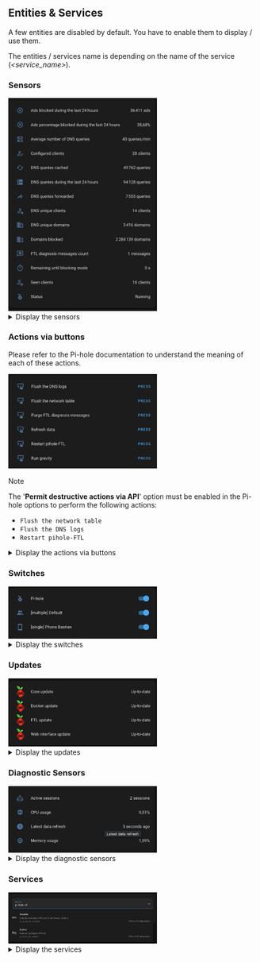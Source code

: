 ## Entities & Services

A few entities are disabled by default. You have to enable them to display / use them.  

The entities / services name is depending on the name of the service (_<service\_name>_).

### Sensors

<img src="../img/entities-sensors.png" width="300">

<details>
  <summary>Display the sensors</summary>

#### -  Ads blocked during the last 24 hours

**Name:** sensor.<service\_name>_ads_blocked_today  
**Description:** Number of blocked queries during the last 24h.  
**Unit**: ads  

#### -  Ads percentage blocked during the last 24 hours

**Name:** sensor.<service\_name>_ads_percentage_blocked_today  
**Description:** Percent of blocked queries during the last 24h.  
**Unit**: percentage  

#### -  Average number of DNS queries

**Name:** sensor.<service\_name>_dns_queries_frequency  
**Description:** Average number of DNS queries per minute.  
**Unit**: queries/minute  

#### -  Configured clients

**Name:** sensor.<service\_name>_configured_clients  
**Description:** Total number of configured clients.  
**Unit**: clients  
**Attributes:**  Information about the configured clients.

```json
{
   "clients":[
      {
         "client":"192.168.31.172",
         "name":"macbook-air-bastien-m3.local",
         "comment":"Macbook Air Bastien 5Ghz",
         "groups":[
            8
         ],
         "id":7
      },
      {
         "client":"192.168.31.196",
         "name":"desktop-bastien.local",
         "comment":"MSI Desktop Bastien",
         "groups":[
            18
         ],
         "id":62
      },
      {
         "client":"192.168.31.171",
         "name":"macbook-air-bastien-m3.local",
         "comment":"Macbook Air Bastien 2.4Ghz",
         "groups":[
            8
         ],
         "id":109
      }
   ]
}
```

#### -  DNS queries cached

**Name:** sensor.<service\_name>_dns_queries_cached  
**Description:** Number of queries replied to from cache or local configuration.  
**Unit**: queries  

#### -  DNS queries during the last 24 hours

**Name:** sensor.<service\_name>_dns_queries_today  
**Description:** Total number of queries during the last 24h.  
**Unit**: queries  

#### -  DNS queries forwarded

**Name:** sensor.<service\_name>_dns_queries_forwarded  
**Description:** Number of queries that have been forwarded.  
**Unit**: queries  

#### -  DNS unique clients

**Name:** sensor.<service\_name>_dns_unique_clients  
**Description:** Number of active clients (seen in the last 24h).  
**Unit**: clients  

#### -  DNS unique domains

**Name:** sensor.<service\_name>_dns_unique_domains  
**Description:** Number of unique domains FTL knows.  
**Unit**: domains  

#### -  Domains blocked

**Name:** sensor.<service\_name>_domains_blocked  
**Description:** Number of domain on your Pi-hole's gravity.  
**Unit**: domains  

#### -  FTL diagnosis messages count

**Name:** sensor.<service\_name>_ftl_info_message_count  
**Description:** Total number of Pi-hole diagnosis messages.  
**Unit**: messages  
**Attributes:**  Information about the FTL diagnosis messages.  

```json
{
   "messages":[
      {
         "id":4161,
         "timestamp":1754172958,
         "type":"LIST",
         "plain":"List with ID 2 (https://mirror1.malwaredomains.com/files/justdomains) was inaccessible during last gravity run"
      }
   ],
   "status":"OK: Messages fetched successfull",
}
```

#### -  Remaining until blocking mode

**Name:** sensor.<service\_name>_remaining_until_blocking_mode  
**Description:** Remaining seconds until blocking mode is automatically changed.  
**Unit**: seconds  

#### -  Seen clients

**Name:** sensor.<service\_name>_seen_clients  
**Description:** Total number of clients seen by FTL.  
**Unit**: clients  

#### -  Status

**Name:** binary_sensor.<service\_name>_status  
**Description:** Blocking status  
**Attributes:**  Information about the Pi-hole instance.

```json
{
  "URL instance": "http://pihole.local:8088/admin",
  "Core version": "v6.1.4",
  "Docker version": "2025.07.1",
  "FTL version": "v6.2.3",
  "Web interface version": "v6.2.1"
```  

</details>

### Actions via buttons

Please refer to the Pi-hole documentation to understand the meaning of each of these actions.

<img src="../img/entities-buttons.png" width="300">

> [!NOTE]
> The '**Permit destructive actions via API**' option must be enabled in the Pi-hole options to perform the following actions:
>  - `Flush the network table`
>  - `Flush the DNS logs`
>  - `Restart pihole-FTL` 

<details>
  <summary>Display the actions via buttons</summary>  

#### -  Flush the DNS logs

**Name:** button.<service\_name>_action_flush_logs  

#### -  Flush the network table

**Name:** button.<service\_name>_action_flush_arp  

#### -  Purge FTL diagnosis messages

**Name:** button.<service\_name>_action_ftl_purge_diagnosis_messages  

#### -  Refresh data

**Name:** button.<service\_name>_action_refresh_data  
**Description:** Action to force the refresh of Pi-hole information in Home Assistant.

#### -  Restart pihole-FTL

**Name:** button.<service\_name>_action_restartdns  

#### -  Run gravity

**Name:** button.<service\_name>_action_gravity  

</details>

### Switches

<img src="../img/entities-switches.png" width="300">

<details>
  <summary>Display the switches</summary>

#### - Global switch

**Name:** switch.<service\_name>  
**Description:** Switch to active or disable the ads blocking at Pi-hole instance level.

The switch name is depending on the name of the service. 

#### - Group switch (one switch per group)

A new switch is created for each group in order to control it specifically.
The switches name is depending on the name of the group.  

**Name:** switch.<service\_name>\_group\_<group_name>  
**Description:** Switch to active or disable the ads blocking at group level.  
**Attributes:** Information about the group, as well as the list of clients associated with the group.

```json
{
  "info": {
    "name": "[single] Phone Bastien",
    "id": 14,
    "comment": null
  },
  "clients": [
    {
      "client": "192.168.31.189",
      "id": 72,
      "name": "phone-bastien.local"
    }
  ],
}
```

</details>

### Updates

<img src="../img/entities-updates.png" width="300">

<details>
  <summary>Display the updates</summary>

#### - Core update

**Name:** update.<service\_name>_core_update_available 

#### - Docker update

**Name:** update.<service\_name>_docker_update_available

#### - FTL update

**Name:** update.<service\_name>_ftl_update_available

#### - Web Interface update

**Name:** update.<service\_name>_web_update_available

</details>

### Diagnostic Sensors

<img src="../img/entities-diagnostic-sensors.png" width="300">

<details>
  <summary>Display the diagnostic sensors</summary>

#### - Active sessions

**Name:** sensor.<service\_name>_auth_sessions  
**Description:** Total number of auth sessions.  
**Unit**: sessions  
**Attributes:** Information about the active sessions. 

```json
{
   "sessions":[
      {
         "id":0,
         "current_session":true,
         "valid":true,
         "login_at":1754179116,
         "last_active":1754179117,
         "valid_until":1754180917,
         "remote_addr":"172.19.0.1",
         "user_agent":"HomeAssistant/2025.7.4 aiohttp/3.12.14 Python/3.13",
         "app":false,
         "cli":false
      }
   ]
}
```

#### - CPU usage

**Name:** sensor.<service\_name>_cpu_use   
**Description:** Amount of processing power utilized by the Pi-hole instance.  
**Unit**: percentage  
**Attributes:** Information about the CPU usage. 

```json
{
   "nprocs":4,
   "%cpu":39.6721305847168,
   "load":{
      "raw":[
         1.29833984375,
         0.95849609375,
         0.767578125
      ],
      "percent":[
         32.45849609375,
         23.96240234375,
         19.189453125
      ]
   }
}
```

#### - Latest data refresh

**Name:** sensor.<service\_name>_latest_data_refresh   
**Description:** Last data update from the Pi-hole API.  
**Unit**: date

#### - Memory usage

**Name:** sensor.<service\_name>_memory_use   
**Description:** Amount of memory utilized by the Pi-hole instance.  
**Unit**: percentage  
**Attributes:** Information about the memory usage. 

```json
{
   "ram":{
      "total":7962996,
      "free":192828,
      "used":4743964,
      "available":2837180,
      "%used":59.57511469301253
   },
   "swap":{
      "total":999420,
      "free":930556,
      "used":68864,
      "%used":6.89039642992936
   }
}
```

</details>

### Services

<img src="../img/services.png" width="300">

<details>
  <summary>Display the services</summary>

#### -  Disable blocking

**Name:** pi_hole_v6.disable  
**Description:** Disables configured Pi-hole for an amount of time.  
**Action:**  

```yaml
action: pi_hole_v6.disable
data:
  duration: "00:05:15"
target:
  entity_id:
    - switch.<service\_name>_group_single_xiaomi_mipad_6
```

> The duration is optional.  
> Temporary deactivation of blocking works with the global switch (via native Pi-hole feature) or group switches (via Pi-hole V6 Integration).

#### -  Enable blocking

**Name:** pi_hole_v6.enable  
**Description:** Enables configured Pi-hole.  
**Action:**  

```yaml
action: pi_hole_v6.enable
target:
  entity_id:
    - switch.pi_hole
    - switch.<service\_name>_group_single_xiaomi_mi_tv_box
data: {}
```

</details>

